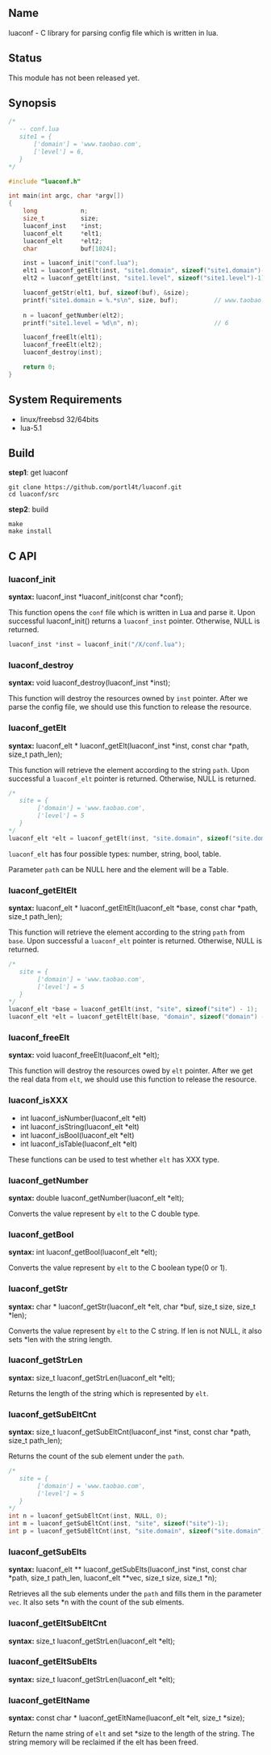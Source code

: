 ## Name
luaconf - C library for parsing config file which is written in lua.

## Status
This module has not been released yet.

## Synopsis
```c
/*
   -- conf.lua
   site1 = {
       ['domain'] = 'www.taobao.com',
       ['level'] = 6,
   }
*/

#include "luaconf.h"

int main(int argc, char *argv[])
{
    long            n;
    size_t          size;
    luaconf_inst    *inst;
    luaconf_elt     *elt1;
    luaconf_elt     *elt2;
    char            buf[1024];

    inst = luaconf_init("conf.lua");
    elt1 = luaconf_getElt(inst, "site1.domain", sizeof("site1.domain")-1);
    elt2 = luaconf_getElt(inst, "site1.level", sizeof("site1.level")-1);

    luaconf_getStr(elt1, buf, sizeof(buf), &size);
    printf("site1.domain = %.*s\n", size, buf);          // www.taobao.com
    
    n = luaconf_getNumber(elt2);
    printf("site1.level = %d\n", n);                     // 6

    luaconf_freeElt(elt1);
    luaconf_freeElt(elt2);
    luaconf_destroy(inst);

    return 0;
}
```

## System Requirements
* linux/freebsd 32/64bits
* lua-5.1

## Build
**step1**: get luaconf

    git clone https://github.com/portl4t/luaconf.git
    cd luaconf/src

**step2**: build

    make
    make install

## C API

### luaconf_init
**syntax:**  luaconf_inst *luaconf_init(const char *conf);

This function opens the `conf` file which is written in Lua and parse it. Upon successful luaconf_init() returns a `luaconf_inst` pointer. Otherwise, NULL is returned.

```c
luaconf_inst *inst = luaconf_init("/X/conf.lua");
```

### luaconf_destroy
**syntax:**  void luaconf_destroy(luaconf_inst *inst);

This function will destroy the resources owned by `inst` pointer. After we parse the config file, we should use this function to release the resource.


### luaconf_getElt
**syntax:**  luaconf_elt * luaconf_getElt(luaconf_inst *inst, const char *path, size_t path_len);

This function will retrieve the element according to the string `path`. Upon successful a `luaconf_elt` pointer is returned. Otherwise, NULL is returned.

```c
/*
   site = {
        ['domain'] = 'www.taobao.com',
        ['level'] = 5
   }
*/
luaconf_elt *elt = luaconf_getElt(inst, "site.domain", sizeof("site.domain")-1);
```
`luaconf_elt` has four possible types: number, string, bool, table.

Parameter `path` can be NULL here and the element will be a Table.

### luaconf_getEltElt
**syntax:** luaconf_elt * luaconf_getEltElt(luaconf_elt *base, const char *path, size_t path_len);

This function will retrieve the element according to the string `path` from `base`.  Upon successful a `luaconf_elt` pointer is returned. Otherwise, NULL is returned.

```c
/*
   site = {
        ['domain'] = 'www.taobao.com',
        ['level'] = 5
   }
*/
luaconf_elt *base = luaconf_getElt(inst, "site", sizeof("site") - 1);
luaconf_elt *elt = luaconf_getEltElt(base, "domain", sizeof("domain") - 1);
```

### luaconf_freeElt
**syntax:** void luaconf_freeElt(luaconf_elt *elt);

This function will destroy the resources owed by `elt` pointer. After we get the real data from `elt`, we should use this function to release the resource.


### luaconf_isXXX
- int luaconf_isNumber(luaconf_elt *elt)
- int luaconf_isString(luaconf_elt *elt)
- int luaconf_isBool(luaconf_elt *elt)
- int luaconf_isTable(luaconf_elt *elt)

These functions can be used to test whether `elt` has XXX type.

### luaconf_getNumber
**syntax:** double luaconf_getNumber(luaconf_elt *elt);

Converts the value represent by `elt` to the C double type.

### luaconf_getBool
**syntax:** int luaconf_getBool(luaconf_elt *elt);

Converts the value represent by `elt` to the C boolean type(0 or 1).

### luaconf_getStr
**syntax:** char * luaconf_getStr(luaconf_elt *elt, char *buf, size_t size, size_t *len);

Converts the value represent by `elt` to the C string. If len is not NULL, it also sets *len with the string length. 

### luaconf_getStrLen
**syntax:** size_t luaconf_getStrLen(luaconf_elt *elt);

Returns the length of the string which is represented by `elt`.

### luaconf_getSubEltCnt
**syntax:** size_t luaconf_getSubEltCnt(luaconf_inst *inst, const char *path, size_t path_len);

Returns the count of the sub element under the `path`.

```c
/*
   site = {
        ['domain'] = 'www.taobao.com',
        ['level'] = 5
   }
*/
int n = luaconf_getSubEltCnt(inst, NULL, 0);                                // 1    site
int m = luaconf_getSubEltCnt(inst, "site", sizeof("site")-1);               // 2    domain, level
int p = luaconf_getSubEltCnt(inst, "site.domain", sizeof("site.domain")-1); // 0
```

### luaconf_getSubElts
**syntax:** luaconf_elt ** luaconf_getSubElts(luaconf_inst *inst, const char *path, size_t path_len, luaconf_elt **vec, size_t size, size_t *n);

Retrieves all the sub elements under the `path` and fills them in the parameter `vec`. It also sets *n with the count of the sub elments.

### luaconf_getEltSubEltCnt
**syntax:** size_t luaconf_getStrLen(luaconf_elt *elt);
### luaconf_getEltSubElts
**syntax:** size_t luaconf_getStrLen(luaconf_elt *elt);

### luaconf_getEltName
**syntax:** const char * luaconf_getEltName(luaconf_elt *elt, size_t *size);

Return the name string of `elt` and set *size to the length of the string. The string memory will be reclaimed if the elt has been freed.


